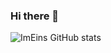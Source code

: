 ### Hi there 👋

![ImEins GitHub stats](https://github-readme-stats.vercel.app/api?username=imeins&show_icons=true&theme=vue&count_private=true)
